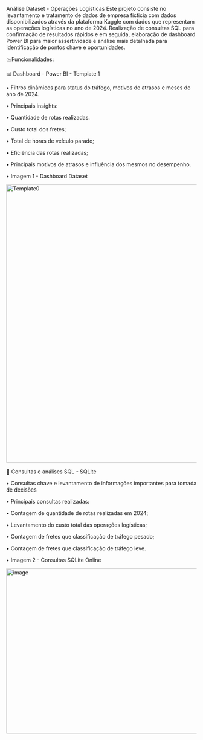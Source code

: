 Análise Dataset - Operações Logísticas
Este projeto consiste no levantamento e tratamento de dados de empresa ficticia com dados disponibilizados através da plataforma Kaggle com dados que representam as operações logísticas no ano de 2024. Realização de consultas SQL para confirmação de resultados rápidos e em seguida, elaboração de dashboard Power BI para maior assertividade e análise mais detalhada para identificação de pontos chave e oportunidades.

📉Funcionalidades:

📊 Dashboard - Power BI - Template 1

• Filtros dinâmicos para status do tráfego, motivos de atrasos e meses do ano de 2024.

• Principais insights:

• Quantidade de rotas realizadas.

• Custo total dos fretes;

• Total de horas de veículo parado;

• Eficiência das rotas realizadas;

• Principais motivos de atrasos e influência dos mesmos no desempenho.



• Imagem 1 - Dashboard Dataset


<img width="1308" height="737" alt="Template0" src="https://github.com/user-attachments/assets/0abe6922-b4c1-4f52-ab41-590d1bc1350f" />


🔑 Consultas e análises SQL - SQLite

• Consultas chave e levantamento de informações importantes para tomada de decisões

• Principais consultas realizadas:

• Contagem de quantidade de rotas realizadas em 2024;

• Levantamento do custo total das operações logísticas;

• Contagem de fretes que classificação de tráfego pesado;

• Contagem de fretes que classificação de tráfego leve.




• Imagem 2 - Consultas SQLite Online

<img width="1397" height="437" alt="image" src="https://github.com/user-attachments/assets/223bcf11-9dff-4410-8b62-52f63c1ed3f9" />



